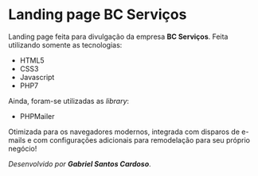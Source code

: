 # Landing page BC Serviços
Landing page feita para divulgação da empresa **BC Serviços**.
Feita utilizando somente as tecnologias:
- HTML5
- CSS3
- Javascript
- PHP7

Ainda, foram-se utilizadas as *library*:
- PHPMailer

Otimizada para os navegadores modernos, integrada com disparos de e-mails e com configurações adicionais para remodelação para seu próprio negócio!

*Desenvolvido por **Gabriel Santos Cardoso***.
